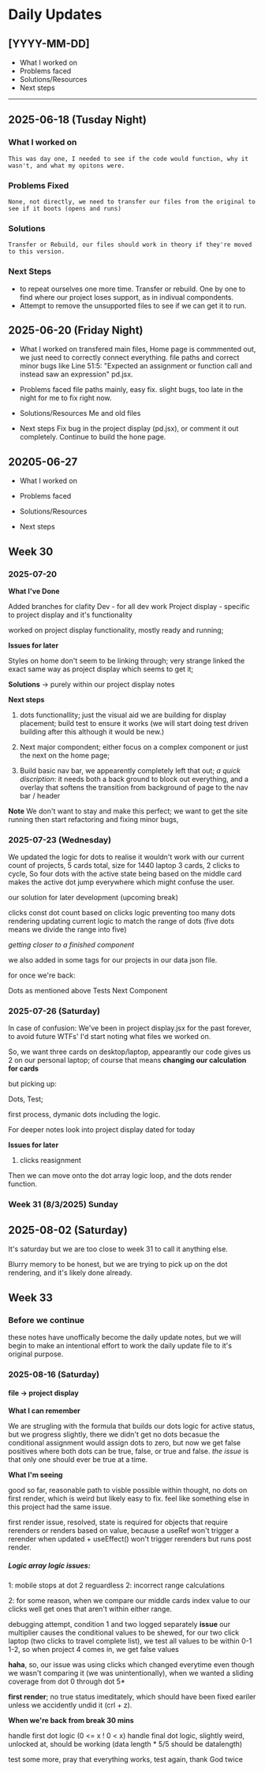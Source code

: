 # Daily Updates

## [YYYY-MM-DD]
- What I worked on
- Problems faced
- Solutions/Resources
- Next steps

---

## 2025-06-18 (Tusday Night)

### What I worked on
    This was day one, I needed to see if the code would function, why it wasn't, and what my opitons were. 

### Problems Fixed
    None, not directly, we need to transfer our files from the original to see if it boots (opens and runs)

### Solutions
    Transfer or Rebuild, our files should work in theory if they're moved to this version. 
### Next Steps
   -  to repeat ourselves one more time. Transfer or rebuild. One by one to find where our project loses support, as in indivual compondents. 
   - Attempt to remove the unsupported files to see if we can get it to run.


## 2025-06-20 (Friday Night)

- What I worked on
    transfered main files, Home page is commmented out, we just need to correctly connect everything. file paths and correct minor bugs like Line 51:5: "Expected an assignment or function call and instead saw an expression" pd.jsx.

- Problems faced
    file paths mainly, easy fix. slight bugs, too late in the night for me to fix right now.
- Solutions/Resources
    Me and old files
- Next steps
    Fix bug in the project display (pd.jsx), or comment it out  completely. Continue to build the hone page. 

## 20205-06-27

- What I worked on


- Problems faced
- Solutions/Resources
- Next steps

## Week 30 

### 2025-07-20

**What I've Done**

Added branches for clafity 
Dev - for all dev work
Project display - specific to project display and it's functionality

worked on project display functionality, mostly ready and running;

**Issues for later**

Styles on home don't seem to be linking through; very strange linked the exact same way as project display which seems to get it;

**Solutions** -> purely within our project display notes

**Next steps** 

1) dots functionallity; just the visual aid we are building for display placement; build test to ensure it works (we will start doing test driven building after this although it would be new.)

2) Next major compondent; either focus on a complex component or just the next on the home page; 

3) Build basic nav bar, we appearently completely left that out; *a quick discription*: it needs both a back ground to block out everything, and a overlay that softens the transition from background of page to the nav bar / header

**Note** We don't want to stay and make this perfect; we want to get the site running then start refactoring and fixing minor bugs, 

### 2025-07-23 (Wednesday)

We updated the logic for dots to realise it wouldn't work with our current count of projects, 5 cards total, size for 1440 laptop 3 cards, 2 clicks to cycle, So four dots with the active state being based on the middle card makes the active dot jump everywhere which might confuse the user. 

our solution for later development (upcoming break) 

clicks const
dot count based on clicks
logic preventing too many dots rendering
updating current logic to match the range of dots (five dots means we divide the range into five) 

*getting closer to a finished component*

we also added in some tags for our projects in our data json file. 

for once we're back: 

Dots as mentioned above
Tests
Next Component

### 2025-07-26 (Saturday)
In case of confusion: We've been in project display.jsx for the past forever, to avoid future WTFs' I'd start noting what files we worked on. 

So, we want three cards on desktop/laptop, appearantly our code gives us 2 on our personal laptop; of course that means **changing our calculation for cards**

but picking up: 

Dots, Test; 

first process, dymanic dots including the logic. 

For deeper notes look into project display dated for today

**Issues for later** 

1) clicks reasignment

Then we can move onto the dot array logic loop, and the dots render function.

### Week 31 (8/3/2025) Sunday 

## 2025-08-02 (Saturday) 

It's saturday but we are too close to week 31 to call it anything else. 

Blurry memory to be honest, but we are trying to pick up on the dot rendering, and it's likely done already. 

## Week 33

### Before we continue

these notes have unoffically become the daily update notes, but we will begin to make an intentional effort to work the daily update file to it's original purpose. 

### 2025-08-16 (Saturday)


#### file -> project display

**What I can remember** 

We are strugling with the formula that builds our dots logic for active status, but we progress slightly, there we didn't get no dots becasue the conditional assignment would assign dots to zero, but now we get false positives where both dots can be true, false, or true and false. *the issue* is that only one should ever be true at a time.

**What I'm seeing**

good so far, reasonable path to visble possible within thought, no dots on first render, which is weird but likely easy to fix. feel like something else in this project had the same issue. 

first render issue, resolved, state is required for objects that require rerenders or renders based on value, because a useRef won't trigger a rerender when updated + useEffect() won't trigger rerenders but runs post render. 

##### Logic array logic issues:

1: mobile stops at dot 2 reguardless
2: incorrect range calculations

2: for some reason, when we compare our middle cards index value to our clicks well get ones that aren't within either range. 

debugging attempt, condition 1 and two logged separately
**issue** our multiplier causes the conditional values to be shewed, for our two click laptop (two clicks to travel complete list), we test all values to be within 0-1 1-2, so when project 4 comes in, we get false values

**haha**, so, our issue was using clicks which changed everytime even though we wasn't comparing it (we was unintentionally), when we wanted a sliding coverage from dot 0 through dot 5* 

**first render**; no true status imeditately, which should have been fixed eariler unless we accidently undid it (crl + z). 

**When we're back from break 30 mins** 

handle first dot logic (0 <= x ! 0 < x)
handle final dot logic, slightly weird, unlocked at, should be working (data length * 5/5 should be datalength)

test some more, pray that everything works, test again, thank God twice